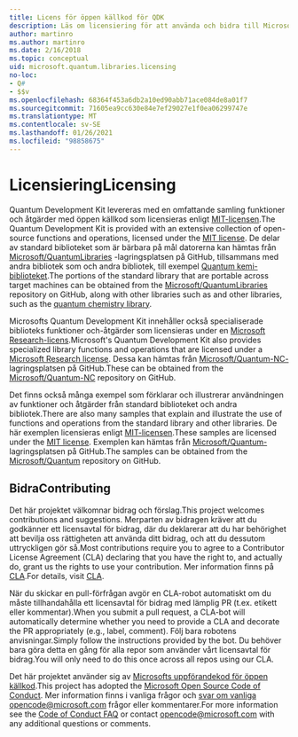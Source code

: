 ```yaml
---
title: Licens för öppen källkod för QDK
description: Läs om licensiering för att använda och bidra till Microsofts Q# standard bibliotek – licensiering och bidrag.
author: martinro
ms.author: martinro
ms.date: 2/16/2018
ms.topic: conceptual
uid: microsoft.quantum.libraries.licensing
no-loc:
- Q#
- $$v
ms.openlocfilehash: 68364f453a6db2a10ed90abb71ace084de8a01f7
ms.sourcegitcommit: 71605ea9cc630e84e7ef29027e1f0ea06299747e
ms.translationtype: MT
ms.contentlocale: sv-SE
ms.lasthandoff: 01/26/2021
ms.locfileid: "98858675"
---
```

# <a name="licensing"></a><span data-ttu-id="14961-103">Licensiering</span><span class="sxs-lookup"><span data-stu-id="14961-103">Licensing</span></span> #

<span data-ttu-id="14961-104">Quantum Development Kit levereras med en omfattande samling funktioner och åtgärder med öppen källkod som licensieras enligt [MIT-licensen](https://github.com/Microsoft/Quantum/blob/main/LICENSE.txt).</span><span class="sxs-lookup"><span data-stu-id="14961-104">The Quantum Development Kit is provided with an extensive collection of open-source functions and operations, licensed under the [MIT license](https://github.com/Microsoft/Quantum/blob/main/LICENSE.txt).</span></span>
<span data-ttu-id="14961-105">De delar av standard biblioteket som är bärbara på mål datorerna kan hämtas från [Microsoft/QuantumLibraries](https://github.com/Microsoft/QuantumLibraries) -lagringsplatsen på GitHub, tillsammans med andra bibliotek som och andra bibliotek, till exempel [Quantum kemi-biblioteket](xref:microsoft.quantum.chemistry.concepts.intro).</span><span class="sxs-lookup"><span data-stu-id="14961-105">The portions of the standard library that are portable across target machines can be obtained from the [Microsoft/QuantumLibraries](https://github.com/Microsoft/QuantumLibraries) repository on GitHub, along with other libraries such as  and other libraries, such as the [quantum chemistry library](xref:microsoft.quantum.chemistry.concepts.intro).</span></span>

<span data-ttu-id="14961-106">Microsofts Quantum Development Kit innehåller också specialiserade biblioteks funktioner och-åtgärder som licensieras under en [Microsoft Research-licens](https://github.com/Microsoft/Quantum-NC/blob/main/LICENSE).</span><span class="sxs-lookup"><span data-stu-id="14961-106">Microsoft's Quantum Development Kit also provides specialized library functions and operations that are licensed under a [Microsoft Research license](https://github.com/Microsoft/Quantum-NC/blob/main/LICENSE).</span></span>
<span data-ttu-id="14961-107">Dessa kan hämtas från [Microsoft/Quantum-NC-](https://github.com/microsoft/quantum-nc) lagringsplatsen på GitHub.</span><span class="sxs-lookup"><span data-stu-id="14961-107">These can be obtained from the [Microsoft/Quantum-NC](https://github.com/microsoft/quantum-nc) repository on GitHub.</span></span>

<span data-ttu-id="14961-108">Det finns också många exempel som förklarar och illustrerar användningen av funktioner och åtgärder från standard biblioteket och andra bibliotek.</span><span class="sxs-lookup"><span data-stu-id="14961-108">There are also many samples that explain and illustrate the use of functions and operations from the standard library and other libraries.</span></span>
<span data-ttu-id="14961-109">De här exemplen licensieras enligt [MIT-licensen](https://github.com/Microsoft/Quantum/blob/main/LICENSE.txt).</span><span class="sxs-lookup"><span data-stu-id="14961-109">These samples are licensed under the [MIT license](https://github.com/Microsoft/Quantum/blob/main/LICENSE.txt).</span></span>
<span data-ttu-id="14961-110">Exemplen kan hämtas från [Microsoft/Quantum-](https://github.com/Microsoft/Quantum) lagringsplatsen på GitHub.</span><span class="sxs-lookup"><span data-stu-id="14961-110">The samples can be obtained from the [Microsoft/Quantum](https://github.com/Microsoft/Quantum) repository on GitHub.</span></span>

## <a name="contributing"></a><span data-ttu-id="14961-111">Bidra</span><span class="sxs-lookup"><span data-stu-id="14961-111">Contributing</span></span> ##

<span data-ttu-id="14961-112">Det här projektet välkomnar bidrag och förslag.</span><span class="sxs-lookup"><span data-stu-id="14961-112">This project welcomes contributions and suggestions.</span></span>
<span data-ttu-id="14961-113">Merparten av bidragen kräver att du godkänner ett licensavtal för bidrag, där du deklarerar att du har behörighet att bevilja oss rättigheten att använda ditt bidrag, och att du dessutom uttryckligen gör så.</span><span class="sxs-lookup"><span data-stu-id="14961-113">Most contributions require you to agree to a Contributor License Agreement (CLA) declaring that you have the right to, and actually do, grant us the rights to use your contribution.</span></span> <span data-ttu-id="14961-114">Mer information finns på [CLA](https://cla.microsoft.com).</span><span class="sxs-lookup"><span data-stu-id="14961-114">For details, visit [CLA](https://cla.microsoft.com).</span></span>

<span data-ttu-id="14961-115">När du skickar en pull-förfrågan avgör en CLA-robot automatiskt om du måste tillhandahålla ett licensavtal för bidrag med lämplig PR (t.ex. etikett eller kommentar).</span><span class="sxs-lookup"><span data-stu-id="14961-115">When you submit a pull request, a CLA-bot will automatically determine whether you need to provide a CLA and decorate the PR appropriately (e.g., label, comment).</span></span> <span data-ttu-id="14961-116">Följ bara robotens anvisningar.</span><span class="sxs-lookup"><span data-stu-id="14961-116">Simply follow the instructions provided by the bot.</span></span> <span data-ttu-id="14961-117">Du behöver bara göra detta en gång för alla repor som använder vårt licensavtal för bidrag.</span><span class="sxs-lookup"><span data-stu-id="14961-117">You will only need to do this once across all repos using our CLA.</span></span>

<span data-ttu-id="14961-118">Det här projektet använder sig av [Microsofts uppförandekod för öppen källkod](https://opensource.microsoft.com/codeofconduct/).</span><span class="sxs-lookup"><span data-stu-id="14961-118">This project has adopted the [Microsoft Open Source Code of Conduct](https://opensource.microsoft.com/codeofconduct/).</span></span>
<span data-ttu-id="14961-119">Mer information finns i vanliga frågor och [svar om vanliga](https://opensource.microsoft.com/codeofconduct/faq/) [opencode@microsoft.com](mailto:opencode@microsoft.com) frågor eller kommentarer.</span><span class="sxs-lookup"><span data-stu-id="14961-119">For more information see the [Code of Conduct FAQ](https://opensource.microsoft.com/codeofconduct/faq/) or contact [opencode@microsoft.com](mailto:opencode@microsoft.com) with any additional questions or comments.</span></span>

